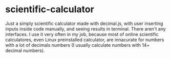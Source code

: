 # scientific-calculator

Just a simply scientific calculator made with decimal.js, with user inserting inputs inside code manually, and seeing results in terminal. There aren't any interfaces. I use it very often in my job, because most of online scientific calculatores, even Linux preinstalled calculator, are innacurate for numbers with a lot of decimals numbers (I usually calculate numbers with 14+ decimal numbers).
